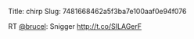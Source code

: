 Title: chirp
Slug: 7481668462a5f3ba7e100aaf0e94f076

RT <a href="http://twitter.com/brucel">@brucel</a>: Snigger <a href="http://t.co/SILAGerF">http://t.co/SILAGerF</a>
